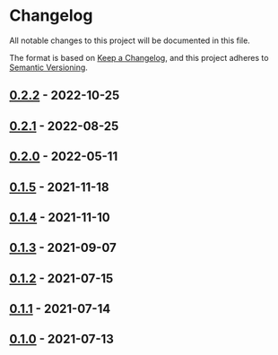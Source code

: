 # Changelog

All notable changes to this project will be documented in this file.

The format is based on [Keep a Changelog][web-changelog],
and this project adheres to [Semantic Versioning][web-semver].


## [0.2.2][changes-0.2.2] - 2022-10-25

## [0.2.1][changes-0.2.1] - 2022-08-25

## [0.2.0][changes-0.2.0] - 2022-05-11

## [0.1.5][changes-0.1.5] - 2021-11-18

## [0.1.4][changes-0.1.4] - 2021-11-10

## [0.1.3][changes-0.1.3] - 2021-09-07

## [0.1.2][changes-0.1.2] - 2021-07-15

## [0.1.1][changes-0.1.1] - 2021-07-14

## [0.1.0][changes-0.1.0] - 2021-07-13


[changes-0.2.2]: https://github.com/dialect-map/dialect-map-schemas/compare/v0.2.1...v0.2.2
[changes-0.2.1]: https://github.com/dialect-map/dialect-map-schemas/compare/v0.2.0...v0.2.1
[changes-0.2.0]: https://github.com/dialect-map/dialect-map-schemas/compare/v0.1.5...v0.2.0
[changes-0.1.5]: https://github.com/dialect-map/dialect-map-schemas/compare/v0.1.4...v0.1.5
[changes-0.1.4]: https://github.com/dialect-map/dialect-map-schemas/compare/v0.1.3...v0.1.4
[changes-0.1.3]: https://github.com/dialect-map/dialect-map-schemas/compare/v0.1.2...v0.1.3
[changes-0.1.2]: https://github.com/dialect-map/dialect-map-schemas/compare/v0.1.1...v0.1.2
[changes-0.1.1]: https://github.com/dialect-map/dialect-map-schemas/compare/v0.1.0...v0.1.1
[changes-0.1.0]: https://github.com/dialect-map/dialect-map-schemas/releases/tag/v0.1.0

[web-changelog]: https://keepachangelog.com/en/1.0.0/
[web-semver]: https://semver.org/spec/v2.0.0.html
